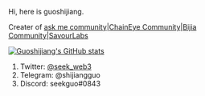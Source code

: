 Hi, here is guoshijiang. 

Creater of [ask me community](https://www.wenwoha.com/)|[ChainEye Community](https://chaineye.info/)|[Bijia Community](http://bj.gingernet.vip/)|[SavourLabs](https://github.com/savour-labs) 

[![Guoshijiang's GitHub stats](https://github-readme-stats.vercel.app/api?username=guoshijiang&show_icons=true&theme=solarized-dark)](https://github.com/guoshijiang) 

1. Twitter: [@seek_web3](https://twitter.com/seek_web3)
2. Telegram: @shijiangguo
3. Discord: seekguo#0843




